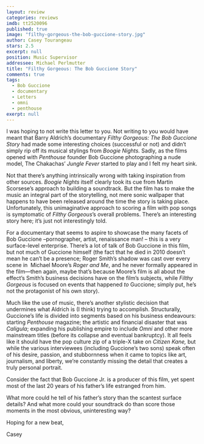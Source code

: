 ```yaml
---
layout: review
categories: reviews
imdb: tt2520096
published: true
image: "filthy-gorgeous-the-bob-guccione-story.jpg"
author: Casey Tourangeau
stars: 2.5
excerpt: null
position: Music Supervisor
addressee: Michael Perlmutter
title: "Filthy Gorgeous: The Bob Guccione Story"
comments: true
tags: 
  - Bob Guccione
  - documentary
  - Letters
  - omni
  - penthouse
exerpt: null
---
```


<p>I was hoping to not write this letter to you. Not writing to you would have meant that Barry Aldrich&rsquo;s documentary <em>Filthy Gorgeous: The Bob Guccione Story</em> had made some interesting choices (successful or not) and didn&rsquo;t simply rip off its musical stylings from <em>Boogie Nights.</em> Sadly, as the films opened with <em>Penthouse </em>founder Bob Guccione photographing a nude model, The Chakachas&rsquo; <em>Jungle Fever</em> started to play and I felt my heart sink.</p>
<p>Not that there&rsquo;s anything intrinsically wrong with taking inspiration from other sources. <em>Boogie Nights</em> itself clearly took its cue from Martin Scorsese&rsquo;s approach to building a soundtrack. But the film has to make the music an integral part of the storytelling, not mere sonic wallpaper that happens to have been released around the time the story is taking place. Unfortunately, this unimaginative approach to scoring a film with pop songs is symptomatic of <em>Filthy Gorgeous</em>&rsquo;s overall problems. There&rsquo;s an interesting story here; it&rsquo;s just not interestingly told.</p>
<p>For a documentary that seems to aspire to showcase the many facets of<em> </em>Bob Guccione &ndash;pornographer, artist, renaissance man! &ndash; this is a very surface-level enterprise. There&rsquo;s a lot of talk of Bob Guccione in this film, but not much of Guccione himself (the fact that he died in 2010 doesn&rsquo;t mean he can&rsquo;t be a presence; Roger Smith&rsquo;s shadow was cast over every scene in&nbsp; Michael Moore&rsquo;s <em>Roger and Me</em>, and he never formally appeared in the film&mdash;then again, maybe that&rsquo;s because Moore&rsquo;s film is all about the effect&rsquo;s Smith&rsquo;s business decisions have on the film&rsquo;s subjects, while <em>Filthy Gorgeous </em>is focused on events that happened <em>to</em> Guccione; simply put, he&rsquo;s not the protagonist of his own story).</p>
<p>Much like the use of music, there&rsquo;s another stylistic decision that undermines what Aldrich is (I think) trying to accomplish. Structurally, Guccione&rsquo;s life is divided into segments based on his business endeavours: starting <em>Penthouse </em>magazine; the artistic and financial disaster that was <em>Caligula</em>; expanding his publishing empire to include <em>Omni</em> and other more mainstream titles (before its collapse and eventual bankruptcy). It all feels like it should have the pop culture zip of a triple-X take on <em>Citizen Kane, </em>but while the various interviewees (including Guccione&rsquo;s two sons) speak often of his desire, passion, and stubbornness when it came to topics like art, journalism, and liberty, we&rsquo;re constantly missing the detail that creates a truly personal portrait.&nbsp;</p>
<p>Consider the fact that Bob Guccione Jr. is a producer of this film, yet spent most of the last 20 years of his father&rsquo;s life estranged from him.</p>
<p>What more could he tell of his father&rsquo;s story than the scantest surface details? And what more could your soundtrack do than score those moments in the most obvious, uninteresting way?</p>
<p>Hoping for a new beat,</p>
<p>Casey</p>
